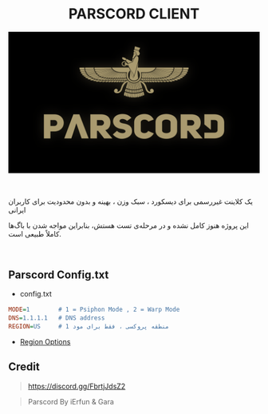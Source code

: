 <h1 align="center">PARSCORD CLIENT</h1>
<p align="center">
  <img src="assets/parscord.png" width="750"/>
</p>
<br>

یک کلاینت غیررسمی برای دیسکورد ، سبک وزن ، بهینه و بدون محدودیت برای کاربران ایرانی

این پروژه هنوز کامل نشده و در مرحله‌ی تست هستش، بنابراین مواجه شدن با باگ‌ها کاملاً طبیعی است.


<br>

## Parscord Config.txt
- config.txt
```ini
MODE=1        # 1 = Psiphon Mode , 2 = Warp Mode
DNS=1.1.1.1   # DNS address
REGION=US     # منطقه پروکسی ، فقط برای مود 1
```
- [Region Options](https://github.com/iErfun/Parscord/blob/main/assets/regions.md)

## Credit

> https://discord.gg/FbrtjJdsZ2

> Parscord By iErfun & Gara
